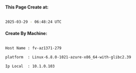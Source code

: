 
   
#### This Page Create at:

```bash

2025-03-29 - 06:48:24 UTC

```

#### Create By Machine:

```bash

Host Name : fv-az1371-279

platform  : Linux-6.8.0-1021-azure-x86_64-with-glibc2.39

Ip Local  : 10.1.0.103

```

